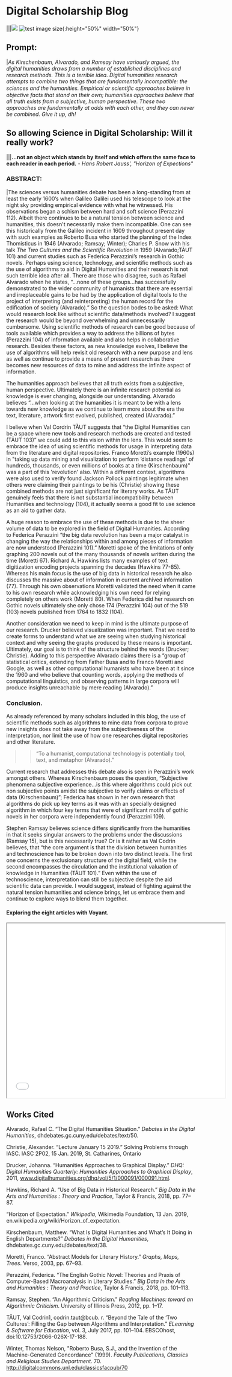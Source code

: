# Digital Scholarship Blog

|||![](Images/ramsaycloud.png)<!-- .element height="50%" width="50%" -->
![test image size](Images/ramsaycloud.png){:height="50%" width="50%"}
## Prompt: 

|*As Kirschenbaum, Alvarado, and Ramsay have variously argued, the digital humanities draws from a number of established disciplines and research methods. This is a terrible idea. Digital humanities research attempts to combine two things that are fundamentally incompatible: the sciences and the humanities. Empirical or scientiﬁc approaches believe in objective facts that stand on their own; humanities approaches believe that all truth exists from a subjective, human perspective. These two approaches are fundamentally at odds with each other, and they can never be combined. Give it up, dh!*

## So allowing Science in Digital Scholarship: Will it really work? 

|||**...not an object which stands by itself and which offers the same face to each reader in each period.** - *Hans Robert Jauss', "Horizon of Expections"*

### ABSTRACT:

|The sciences versus humanities debate has been a long-standing from at least the early 1600’s when Galileo Galilei used his telescope to look at the night sky providing empirical evidence with what he witnessed. His observations began a schism between hard and soft science (Perazzini 112). Albeit there continues to be a natural tension between science and humanities, this doesn't necessarily make them incompatible. One can see this historically from the Galileo incident in 1609 throughout present day with such examples as Roberto Busa who started the planning of the Index Thomisticus in 1946 (Alvarado; Ramsay; Winter); Charles P. Snow with his talk *The Two Cultures and the Scientific Revolution* in 1959 (Alvarado;TĂUT 101) and current studies such as Federica Perazzini’s research in Gothic novels. Perhaps using science, technology, and scientific methods such as the use of algorithms to aid in Digital Humanities and their research is not such terrible idea after all. There are those who disagree, such as Rafael Alvarado when he states, “...none of these groups...has successfully demonstrated to the wider community of humanists that there are essential and irreplaceable gains to be had by the application of digital tools to the project of interpreting (and reinterpreting) the human record for the edification of society (Alvarado).” So the question bodes to be asked: What would research look like without scientific data/methods involved? I suggest the research would be beyond overwhelming and unnecessarily cumbersome. Using scientific methods of research can be good because of tools available which provides a way to address the billions of bytes (Perazzini 104) of information available and also helps in collaborative research. Besides these factors, as new knowledge evolves, I believe the use of algorithms will help revisit old research with a new purpose and lens as well as continue to provide a means of present research as there becomes new resources of data to mine and address the infinite aspect of information. 

The humanities approach believes that all truth exists from a subjective, human perspective. Ultimately there is an infinite research potential as knowledge is ever changing, alongside our understanding. Alvarado believes “...when looking at the humanities it is meant to be with a lens towards new knowledge as we continue to learn more about the era the text, literature, artwork first evolved, published, created (Alvarado).”



I believe when Val Cordrin TĂUT suggests that “the Digital Humanities can be a space where new tools and research methods are created and tested (TĂUT 103)” we could add to this vision within the lens. This would seem to embrace the idea of using scientific methods for usage in interpreting data from the literature and digital repositories. Franco Moretti’s example (1960s) in "taking up data mining and visualization to perform ‘distance readings' of hundreds, thousands, or even millions of books at a time (Kirschenbaum)" was a part of this 'revolution' also. Within a different context, algorithms were also used to verify found Jackson Pollock paintings legitimate when others were  claiming their paintings to be his (Christie) showing these combined methods are not just significant for literary works.  As TĂUT genuinely feels that there is not substantial incompatibility between Humanities and technology (104), it actually seems a good fit to use science as an aid to gather data. 

A huge reason to embrace the use of these methods is due to the sheer volume of data to be explored in the field of Digital Humanities. According to Federica Perazzini “the big data revolution has been a major catalyst in changing the way the relationships within and among pieces of information are now understood (Perazzini 101).” Moretti spoke of the limitations of only graphing 200 novels out of the many thousands of novels written during the time (Moretti 67). Richard A. Hawkins lists many examples of text digitization encoding projects spanning the decades (Hawkins 77-85). Whereas his main focus is the use of big data in historical research he also discusses the massive about of information in current archived information (77). Through his own observations Moretti validated the need when it came to his own research while acknowledging his own need for relying completely on others work (Moretti 80). When Federica did her research on Gothic novels ultimately she only chose 174 (Perazzini 104) out of the 519 (103) novels published from 1764 to 1832 (104). 

Another consideration we need to keep in mind is the ultimate purpose of our research. Drucker believed visualization was important. That we need to create forms to understand what we are seeing when studying historical context and why seeing the graphs produced by these means is important. Ultimately, our goal is to think of the structure behind the words (Drucker; Christie). Adding to this perspective Alvarado claims there is a “group of statistical critics, extending from Father Busa and to Franco Moretti and Google, as well as other computational humanists who have been at it since the 1960 and who believe that counting words, applying the methods of computational linguistics, and observing patterns in large corpora will produce insights unreachable by mere reading (Alvarado).” 

### Conclusion. 

As already referenced by many scholars included in this blog, the use of scientific methods such as algorithms to mine data from corpora to prove new insights does not take away from the subjectiveness of the interpretation, nor limit the use of how one researches digital repositories and other literature. 

>>“To a humanist, computational technology is potentially tool, text, and metaphor (Alvarado).” 

Current research that addresses this debate also is seen in Perazzini’s work amongst others. Whereas Kirschenbaum poses the question, “Subjective phenomena subjective experience...is this where algorithms could pick out non subjective points amidst the subjective to verify claims or effects of data (Kirschenbaum)”; Federica has shown in her own research that algorithms do pick up key terms as it was with an specially designed algorithm in which four key terms that were of significant motifs of gothic novels in her corpora were independently found (Perazzini 109). 

  Stephen Ramsay believes science differs significantly from the humanities in that it seeks singular answers to the problems under the discussions (Ramsay 15), but is this necessarily true? Or is it rather as Val Codrin believes, that “the core argument is that the division between humanities and technoscience has to be broken down into two distinct levels. The first one concerns the exclusionary structure of the digital field, while the second encompasses the circulation and the institutional valuation of knowledge in Humanities (TĂUT 101).” Even within the use of technoscience, interpretation can still be subjective despite the aid scientific data can provide. I would suggest, instead of fighting against the natural tension humanities and science brings, let us embrace them and continue to explore ways to blend them together. 

#### Exploring the eight articles with Voyant.

<iframe style='width: 580px; height: 463px;' src='//voyant-tools.org/?corpus=7850383e0063fe0b27bb9c197f1a8b89'> </iframe>

                                                                                     
## Works Cited                                                                                     
                                                                                     
Alvarado, Rafael C. “The Digital Humanities Situation.” *Debates in the Digital Humanities*, dhdebates.gc.cuny.edu/debates/text/50.

Christie, Alexander. “Lecture January 15 2019.” Solving Problems through IASC. IASC 2P02, 15 Jan. 2019, St. Catharines, Ontario

Drucker, Johanna. “Humanities Approaches to Graphical Display.” *DHQ: Digital Humanities Quarterly: Humanities Approaches to Graphical Display*, 2011, www.digitalhumanities.org/dhq/vol/5/1/000091/000091.html.

Hawkins, Richard A. “Use of Big Data in Historical Research.” *Big Data in the Arts and Humanities : Theory and Practice*, Taylor & Francis, 2018, pp. 77–87.

“Horizon of Expectation.” *Wikipedia*, Wikimedia Foundation, 13 Jan. 2019, en.wikipedia.org/wiki/Horizon_of_expectation.

Kirschenbaum, Matthew. “What Is Digital Humanities and What’s It Doing in English Departments?” *Debates in the Digital Humanities*, dhdebates.gc.cuny.edu/debates/text/38.

Moretti, Franco. “Abstract Models for Literary History.” *Graphs, Maps, Trees*. Verso, 2003, pp. 67–93.

Perazzini, Federica. “The English Gothic Novel: Theories and Praxis of Computer-Based Macroanalysis in Literary Studies.” *Big Data in the Arts and Humanities : Theory and Practice*, Taylor & Francis, 2018, pp. 101–113.

Ramsay, Stephen. “An Algorithmic Criticism.” *Reading Machines: toward an Algorithmic Criticism*. University of Illinois Press, 2012, pp. 1–17.

TĂUT, Val Codrin1, codrin.taut@bcub. r. “Beyond the Tale of the ‘Two Cultures’: Filling the Gap between Algorithms and Interpretation.” *ELearning & Software for Education*, vol. 3, July 2017, pp. 101–104. EBSCOhost, doi:10.12753/2066-026X-17-188.

Winter, Thomas Nelson, "Roberto Busa, S.J., and the Invention of the Machine-Generated Concordance" (1999). *Faculty Publications, Classics and Religious Studies Department*. 70. http://digitalcommons.unl.edu/classicsfacpub/70
